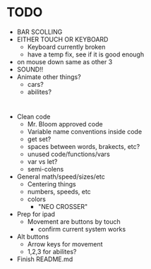 # TODO
- BAR SCOLLING
- EITHER TOUCH OR KEYBOARD
    - Keyboard currently broken
    - have a temp fix, see if it is good enough
- on mouse down same as other 3
- SOUND!!
- Animate other things?
    - cars?
    - abilites?
#
- Clean code
    - Mr. Bloom approved code
    - Variable name conventions inside code
    - get set?
    - spaces between words, brakects, etc?
    - unused code/functions/vars
    - var vs let?
    - semi-colens
- General math/speed/sizes/etc
    - Centering things
    - numbers, speeds, etc
    - colors
        - "NEO CROSSER"
- Prep for ipad
    - Movement are buttons by touch
        - confirm current system works
- Alt buttons
    - Arrow keys for movement
    - 1,2,3 for abilites?
- Finish README.md
#
